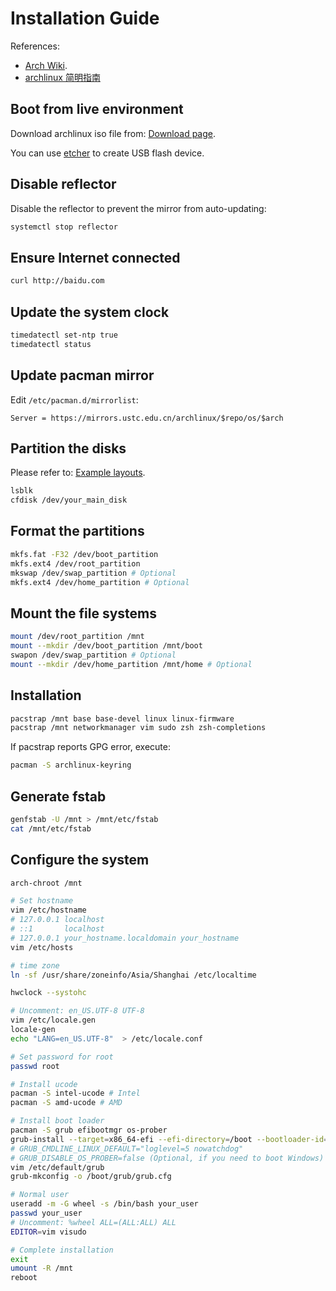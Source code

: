 # Installation Guide

References:

- [Arch Wiki](https://wiki.archlinux.org/title/Installation_guide).
- [archlinux 简明指南](https://arch.icekylin.online/)

## Boot from live environment

Download archlinux iso file from: [Download page](https://archlinux.org/download/).

You can use [etcher](https://etcher.balena.io/) to create USB flash device.

## Disable reflector

Disable the reflector to prevent the mirror from auto-updating:

```bash
systemctl stop reflector
```

## Ensure Internet connected

```bash
curl http://baidu.com
```

## Update the system clock

```bash
timedatectl set-ntp true
timedatectl status
```

## Update pacman mirror

Edit `/etc/pacman.d/mirrorlist`:

```
Server = https://mirrors.ustc.edu.cn/archlinux/$repo/os/$arch
```

## Partition the disks

Please refer to: [Example layouts](https://wiki.archlinux.org/title/Installation_guide#Example_layouts).

```bash
lsblk
cfdisk /dev/your_main_disk
```

## Format the partitions

```bash
mkfs.fat -F32 /dev/boot_partition
mkfs.ext4 /dev/root_partition
mkswap /dev/swap_partition # Optional
mkfs.ext4 /dev/home_partition # Optional
```

## Mount the file systems

```bash
mount /dev/root_partition /mnt
mount --mkdir /dev/boot_partition /mnt/boot
swapon /dev/swap_partition # Optional
mount --mkdir /dev/home_partition /mnt/home # Optional
```

## Installation

```bash
pacstrap /mnt base base-devel linux linux-firmware
pacstrap /mnt networkmanager vim sudo zsh zsh-completions
```

If pacstrap reports GPG error, execute:

```bash
pacman -S archlinux-keyring
```

## Generate fstab

```bash
genfstab -U /mnt > /mnt/etc/fstab
cat /mnt/etc/fstab
```

## Configure the system

```bash
arch-chroot /mnt

# Set hostname
vim /etc/hostname
# 127.0.0.1 localhost
# ::1       localhost
# 127.0.0.1 your_hostname.localdomain your_hostname
vim /etc/hosts

# time zone
ln -sf /usr/share/zoneinfo/Asia/Shanghai /etc/localtime

hwclock --systohc

# Uncomment: en_US.UTF-8 UTF-8
vim /etc/locale.gen
locale-gen
echo "LANG=en_US.UTF-8"  > /etc/locale.conf

# Set password for root
passwd root

# Install ucode
pacman -S intel-ucode # Intel
pacman -S amd-ucode # AMD

# Install boot loader
pacman -S grub efibootmgr os-prober
grub-install --target=x86_64-efi --efi-directory=/boot --bootloader-id=ARCH
# GRUB_CMDLINE_LINUX_DEFAULT="loglevel=5 nowatchdog"
# GRUB_DISABLE_OS_PROBER=false (Optional, if you need to boot Windows)
vim /etc/default/grub
grub-mkconfig -o /boot/grub/grub.cfg

# Normal user
useradd -m -G wheel -s /bin/bash your_user
passwd your_user
# Uncomment: %wheel ALL=(ALL:ALL) ALL
EDITOR=vim visudo

# Complete installation
exit
umount -R /mnt
reboot
```

